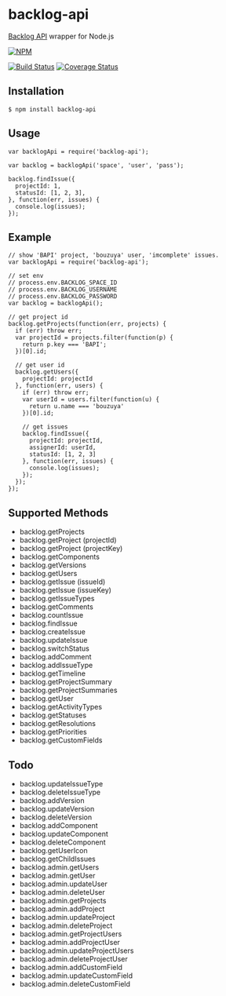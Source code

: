 backlog-api
==============================================================================

[Backlog API](http://backlog.jp/api/) wrapper for Node.js

[![NPM](https://nodei.co/npm/backlog-api.png)](https://nodei.co/npm/backlog-api/)

[![Build Status](https://travis-ci.org/bouzuya/node-backlog-api.png?branch=master)](https://travis-ci.org/bouzuya/node-backlog-api)
[![Coverage Status](https://coveralls.io/repos/bouzuya/node-backlog-api/badge.png?branch=master)](https://coveralls.io/r/bouzuya/node-backlog-api?branch=master)


Installation
------------------------------------------------------------------------------

    $ npm install backlog-api

Usage
------------------------------------------------------------------------------

    var backlogApi = require('backlog-api');
    
    var backlog = backlogApi('space', 'user', 'pass');
    
    backlog.findIssue({
      projectId: 1,
      statusId: [1, 2, 3],
    }, function(err, issues) {
      console.log(issues);
    });

Example
------------------------------------------------------------------------------

    // show 'BAPI' project, 'bouzuya' user, 'imcomplete' issues.
    var backlogApi = require('backlog-api');
    
    // set env
    // process.env.BACKLOG_SPACE_ID
    // process.env.BACKLOG_USERNAME
    // process.env.BACKLOG_PASSWORD
    var backlog = backlogApi();
    
    // get project id 
    backlog.getProjects(function(err, projects) {
      if (err) throw err;
      var projectId = projects.filter(function(p) {
        return p.key === 'BAPI';
      })[0].id;
      
      // get user id
      backlog.getUsers({
        projectId: projectId
      }, function(err, users) {
        if (err) throw err;
        var userId = users.filter(function(u) {
          return u.name === 'bouzuya'
        })[0].id;
        
        // get issues
        backlog.findIssue({
          projectId: projectId,
          assignerId: userId,
          statusId: [1, 2, 3]
        }, function(err, issues) {
          console.log(issues);
        });
      });
    });

Supported Methods
------------------------------------------------------------------------------

- backlog.getProjects
- backlog.getProject (projectId)
- backlog.getProject (projectKey)
- backlog.getComponents
- backlog.getVersions
- backlog.getUsers
- backlog.getIssue (issueId)
- backlog.getIssue (issueKey)
- backlog.getIssueTypes
- backlog.getComments
- backlog.countIssue
- backlog.findIssue
- backlog.createIssue
- backlog.updateIssue
- backlog.switchStatus
- backlog.addComment
- backlog.addIssueType
- backlog.getTimeline
- backlog.getProjectSummary
- backlog.getProjectSummaries
- backlog.getUser
- backlog.getActivityTypes
- backlog.getStatuses
- backlog.getResolutions
- backlog.getPriorities
- backlog.getCustomFields


Todo
------------------------------------------------------------------------------

- backlog.updateIssueType
- backlog.deleteIssueType
- backlog.addVersion
- backlog.updateVersion
- backlog.deleteVersion
- backlog.addComponent
- backlog.updateComponent
- backlog.deleteComponent
- backlog.getUserIcon
- backlog.getChildIssues
- backlog.admin.getUsers
- backlog.admin.getUser
- backlog.admin.updateUser
- backlog.admin.deleteUser
- backlog.admin.getProjects
- backlog.admin.addProject
- backlog.admin.updateProject
- backlog.admin.deleteProject
- backlog.admin.getProjectUsers
- backlog.admin.addProjectUser
- backlog.admin.updateProjectUsers
- backlog.admin.deleteProjectUser
- backlog.admin.addCustomField
- backlog.admin.updateCustomField
- backlog.admin.deleteCustomField

